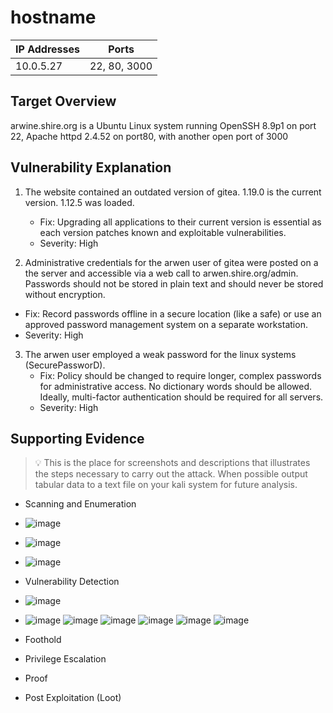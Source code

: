
# hostname

| IP Addresses |  Ports  |
| ------------ | ------- |
|  10.0.5.27   | 22, 80, 3000|

## Target Overview
arwine.shire.org is a Ubuntu Linux system running OpenSSH 8.9p1 on port 22, Apache httpd 2.4.52 on port80, with another open port of 3000

## Vulnerability Explanation
1. The website contained an outdated version of gitea.  1.19.0 is the current version.  1.12.5 was loaded. 
   - Fix: Upgrading all applications to their current version is essential as each version patches known and exploitable vulnerabilities.
   - Severity: High

 2. Administrative credentials for the arwen user of gitea were posted on a the server and accessible via a web call to arwen.shire.org/admin. Passwords should not be stored in plain text and should never be stored without encryption.
   - Fix: Record passwords offline in a secure location (like a safe) or use an approved password management system on a separate workstation.
   - Severity: High

3. The arwen user employed a weak password for the linux systems (SecurePassworD).  
   - Fix: Policy should be changed to require longer, complex passwords for administrative access.  No dictionary words should be allowed. Ideally, multi-factor authentication should be required for all servers.
   - Severity: High


## Supporting Evidence

> :bulb: This is the place for screenshots and descriptions that illustrates the steps necessary to carry out the attack.  When possible output tabular data to a text file on your kali system for future analysis.

* Scanning and Enumeration
* ![image](https://github.com/jude-lindale/SEC-480/assets/70959569/03859616-f0e7-4397-85f0-6d03e9d9d389)
* ![image](https://github.com/jude-lindale/SEC-480/assets/70959569/3f9851c9-2c52-4818-a767-30f5c6be361c)
* ![image](https://github.com/jude-lindale/SEC-480/assets/70959569/c149b4eb-8cac-4041-921a-ef35dfd8da8f)



* Vulnerability Detection
* ![image](https://github.com/jude-lindale/SEC-480/assets/70959569/1efcc2cd-94a4-49b3-b5ff-ab7c9407119f)
* ![image](https://github.com/jude-lindale/SEC-480/assets/70959569/0125c194-e6ca-433f-85a4-06d52a519b35)
![image](https://github.com/jude-lindale/SEC-480/assets/70959569/1a69bea2-96fc-4193-98f8-5fa2c290c7e3)
![image](https://github.com/jude-lindale/SEC-480/assets/70959569/9a5fae2f-cc4b-4121-99e2-cd184f6557af)
![image](https://github.com/jude-lindale/SEC-480/assets/70959569/4dfff5e3-9cc2-45c8-9f65-104555b165ec)
![image](https://github.com/jude-lindale/SEC-480/assets/70959569/fd98b9fb-814c-4824-aaa3-f8b3247ea146)
![image](https://github.com/jude-lindale/SEC-480/assets/70959569/7cc3a9af-51ed-4b7a-9246-d2cef1bbe712)



* Foothold
* Privilege Escalation
* Proof
* Post Exploitation (Loot)
